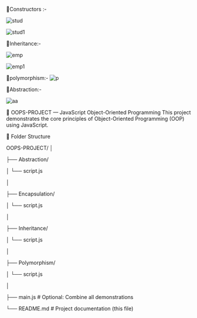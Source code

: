 📌Constructors :-

![stud](https://github.com/user-attachments/assets/99a8af06-8f67-4ac1-aeeb-51168742324c)


![stud1](https://github.com/user-attachments/assets/a341a690-413d-4c96-b0f4-f694e94d7249)




📌Inheritance:- 

![emp](https://github.com/user-attachments/assets/b4fe9c27-75bb-42ba-972a-1919be9e5def)

![emp1](https://github.com/user-attachments/assets/02aed026-a83e-4988-8c3d-028ba8d0f6d0)


	
📌polymorphism:-
![p](https://github.com/user-attachments/assets/46e131c3-85ae-471c-826d-ec99e2fc6604)



📌Abstraction:-


![aa](https://github.com/user-attachments/assets/80f762ae-b6d7-4e09-8f52-fe5d65ff1943)



📘 OOPS-PROJECT — JavaScript Object-Oriented Programming
This project demonstrates the core principles of Object-Oriented Programming (OOP) using JavaScript.



📁 Folder Structure

OOPS-PROJECT/
│


├── Abstraction/

│   └── script.js

│

├── Encapsulation/

│   └── script.js

│

├── Inheritance/

│   └── script.js

│

├── Polymorphism/

│   └── script.js

│

├── main.js                  # Optional: Combine all demonstrations

└── README.md                # Project documentation (this file)

